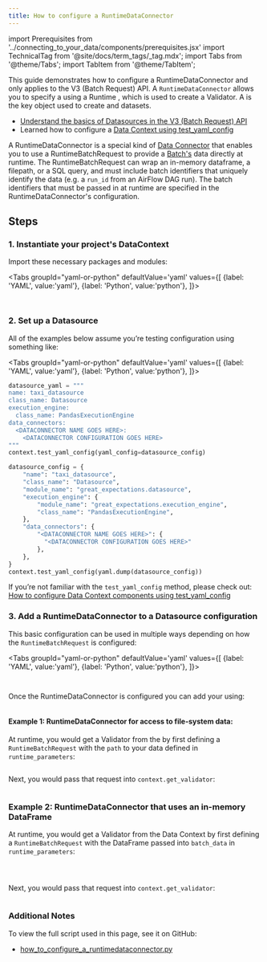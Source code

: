 ```yaml
---
title: How to configure a RuntimeDataConnector
---
```

import Prerequisites from '../connecting_to_your_data/components/prerequisites.jsx'
import TechnicalTag from '@site/docs/term_tags/_tag.mdx';
import Tabs from '@theme/Tabs';
import TabItem from '@theme/TabItem';

This guide demonstrates how to configure a RuntimeDataConnector and only applies to the V3 (Batch Request) API. A `RuntimeDataConnector` allows you to specify a <TechnicalTag tag="batch" text="Batch" /> using a Runtime <TechnicalTag tag="batch_request" text="Batch Request" />, which is used to create a Validator. A <TechnicalTag tag="validator" text="Validator" /> is the key object used to create <TechnicalTag tag="expectation" text="Expectations" /> and <TechnicalTag tag="validation" text="Validate" /> datasets.

<Prerequisites>

- [Understand the basics of Datasources in the V3 (Batch Request) API](../../terms/datasource.md)
- Learned how to configure a [Data Context using test_yaml_config](../setup/configuring_data_contexts/how_to_configure_datacontext_components_using_test_yaml_config.md)

</Prerequisites>

A RuntimeDataConnector is a special kind of [Data Connector](../../terms/datasource.md) that enables you to use a RuntimeBatchRequest to provide a [Batch's](../../terms/batch.md) data directly at runtime. The RuntimeBatchRequest can wrap an in-memory dataframe, a filepath, or a SQL query, and must include batch identifiers that uniquely identify the data (e.g. a `run_id` from an AirFlow DAG run). The batch identifiers that must be passed in at runtime are specified in the RuntimeDataConnector's configuration.

## Steps

### 1. Instantiate your project's DataContext

Import these necessary packages and modules:

<Tabs
  groupId="yaml-or-python"
  defaultValue='yaml'
  values={[
  {label: 'YAML', value:'yaml'},
  {label: 'Python', value:'python'},
  ]}>

<TabItem value="yaml">

```python name="tests/integration/docusaurus/connecting_to_your_data/how_to_configure_a_runtimedataconnector.py yaml imports"
```

</TabItem>

<TabItem value="python">

```python name="tests/integration/docusaurus/connecting_to_your_data/how_to_configure_a_runtimedataconnector.py python imports"
```

</TabItem>

</Tabs>

### 2. Set up a Datasource

All of the examples below assume you’re testing configuration using something like:

<Tabs
  groupId="yaml-or-python"
  defaultValue='yaml'
  values={[
  {label: 'YAML', value:'yaml'},
  {label: 'Python', value:'python'},
  ]}>

<TabItem value="yaml">

```python
datasource_yaml = """
name: taxi_datasource
class_name: Datasource
execution_engine:
  class_name: PandasExecutionEngine
data_connectors:
  <DATACONNECTOR NAME GOES HERE>:
    <DATACONNECTOR CONFIGURATION GOES HERE>
"""
context.test_yaml_config(yaml_config=datasource_config)
```

</TabItem>
<TabItem value="python">

```python
datasource_config = {
    "name": "taxi_datasource",
    "class_name": "Datasource",
    "module_name": "great_expectations.datasource",
    "execution_engine": {
        "module_name": "great_expectations.execution_engine",
        "class_name": "PandasExecutionEngine",
    },
    "data_connectors": {
        "<DATACONNECTOR NAME GOES HERE>": {
          "<DATACONNECTOR CONFIGURATION GOES HERE>"
        },
    },
}
context.test_yaml_config(yaml.dump(datasource_config))
```

</TabItem>

</Tabs>

If you’re not familiar with the `test_yaml_config` method, please check out: [How to configure Data Context components using test_yaml_config](../setup/configuring_data_contexts/how_to_configure_datacontext_components_using_test_yaml_config.md)

### 3. Add a RuntimeDataConnector to a Datasource configuration

This basic configuration can be used in multiple ways depending on how the `RuntimeBatchRequest` is configured:

<Tabs
  groupId="yaml-or-python"
  defaultValue='yaml'
  values={[
  {label: 'YAML', value:'yaml'},
  {label: 'Python', value:'python'},
  ]}>

<TabItem value="yaml">

```python name="tests/integration/docusaurus/connecting_to_your_data/how_to_configure_a_runtimedataconnector.py datasource_config yaml"
```

</TabItem>

<TabItem value="python">

```python name="tests/integration/docusaurus/connecting_to_your_data/how_to_configure_a_runtimedataconnector.py python datasource_config"
```

</TabItem>

</Tabs>

Once the RuntimeDataConnector is configured you can add your <TechnicalTag tag="datasource" text="Datasource" /> using:

```python name="tests/integration/docusaurus/connecting_to_your_data/how_to_configure_a_runtimedataconnector.py add_datasource"
```

#### Example 1: RuntimeDataConnector for access to file-system data:

At runtime, you would get a Validator from the <TechnicalTag tag="data_context" text="Data Context" /> by first defining a `RuntimeBatchRequest` with the `path` to your data defined in `runtime_parameters`:

```python name="tests/integration/docusaurus/connecting_to_your_data/how_to_configure_a_runtimedataconnector.py batch_request 1"
```

Next, you would pass that request into `context.get_validator`:

```python name="tests/integration/docusaurus/connecting_to_your_data/how_to_configure_a_runtimedataconnector.py get_validator 1"
```

### Example 2: RuntimeDataConnector that uses an in-memory DataFrame

At runtime, you would get a Validator from the Data Context by first defining a `RuntimeBatchRequest` with the DataFrame passed into `batch_data` in `runtime_parameters`:

```python name="tests/integration/docusaurus/connecting_to_your_data/how_to_configure_a_runtimedataconnector.py import pandas"
```

```python name="tests/integration/docusaurus/connecting_to_your_data/how_to_configure_a_runtimedataconnector.py path"
```

```python name="tests/integration/docusaurus/connecting_to_your_data/how_to_configure_a_runtimedataconnector.py batch_request example 2"
```

Next, you would pass that request into `context.get_validator`:

```python name="tests/integration/docusaurus/connecting_to_your_data/how_to_configure_a_runtimedataconnector.py get_validator example 2"
```

### Additional Notes
To view the full script used in this page, see it on GitHub:
- [how_to_configure_a_runtimedataconnector.py](https://github.com/great-expectations/great_expectations/tree/develop/tests/integration/docusaurus/connecting_to_your_data/how_to_configure_a_runtimedataconnector.py)
